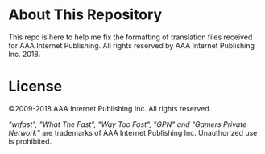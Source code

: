 # About This Repository

This repo is here to help me fix the formatting of translation files received for AAA Internet Publishing. All rights reserved by AAA Internet Publishing Inc. 2018.

# License

©2009-2018 AAA Internet Publishing Inc. All rights reserved.

*"wtfast", "What The Fast", "Way Too Fast", "GPN" and "Gamers Private Network"* are trademarks of AAA Internet Publishing Inc. Unauthorized use is prohibited. 
